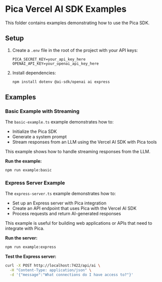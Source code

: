 # Pica Vercel AI SDK Examples

This folder contains examples demonstrating how to use the Pica SDK.

## Setup

1. Create a `.env` file in the root of the project with your API keys:
   ```
   PICA_SECRET_KEY=your_api_key_here
   OPENAI_API_KEY=your_openai_api_key_here
   ```

2. Install dependencies:
   ```bash
   npm install dotenv @ai-sdk/openai ai express
   ```

## Examples

### Basic Example with Streaming

The `basic-example.ts` example demonstrates how to:
- Initialize the Pica SDK
- Generate a system prompt
- Stream responses from an LLM using the Vercel AI SDK with Pica tools

This example shows how to handle streaming responses from the LLM.

**Run the example:**
```bash
npm run example:basic
```

### Express Server Example

The `express-server.ts` example demonstrates how to:
- Set up an Express server with Pica integration
- Create an API endpoint that uses Pica with the Vercel AI SDK
- Process requests and return AI-generated responses

This example is useful for building web applications or APIs that need to integrate with Pica.

**Run the server:**
```bash
npm run example:express
```

**Test the Express server:**
```bash
curl -X POST http://localhost:7422/api/ai \
  -H "Content-Type: application/json" \
  -d '{"message":"What connections do I have access to?"}'
```

